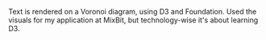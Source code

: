 Text is rendered on a Voronoi diagram, using D3 and Foundation. Used the visuals for my application at MixBit, but technology-wise it's about learning D3.